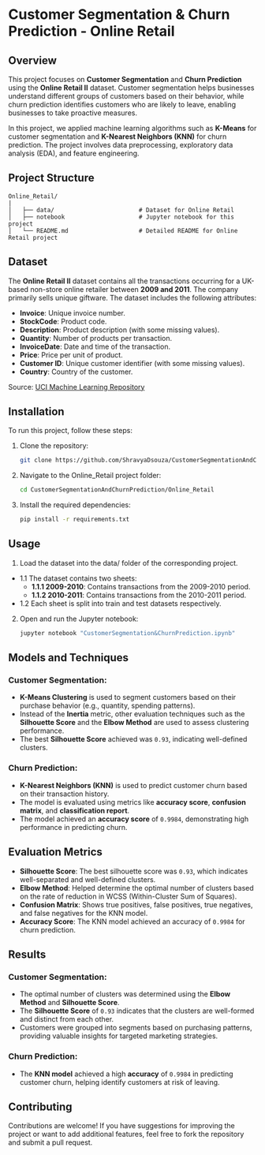 # Customer Segmentation & Churn Prediction - Online Retail

## Overview
This project focuses on **Customer Segmentation** and **Churn Prediction** using the **Online Retail II** dataset. Customer segmentation helps businesses understand different groups of customers based on their behavior, while churn prediction identifies customers who are likely to leave, enabling businesses to take proactive measures.

In this project, we applied machine learning algorithms such as **K-Means** for customer segmentation and **K-Nearest Neighbors (KNN)** for churn prediction. The project involves data preprocessing, exploratory data analysis (EDA), and feature engineering.

## Project Structure
```
Online_Retail/
|                  
│   ├── data/                        # Dataset for Online Retail
│   ├── notebook                     # Jupyter notebook for this project
│   └── README.md                    # Detailed README for Online Retail project
```

## Dataset
The **Online Retail II** dataset contains all the transactions occurring for a UK-based non-store online retailer between **2009 and 2011**. The company primarily sells unique giftware. The dataset includes the following attributes:

- **Invoice**: Unique invoice number.
- **StockCode**: Product code.
- **Description**: Product description (with some missing values).
- **Quantity**: Number of products per transaction.
- **InvoiceDate**: Date and time of the transaction.
- **Price**: Price per unit of product.
- **Customer ID**: Unique customer identifier (with some missing values).
- **Country**: Country of the customer.

Source: [UCI Machine Learning Repository](https://archive.ics.uci.edu/ml/datasets/Online+Retail+II)

## Installation
To run this project, follow these steps:

1. Clone the repository:
   ```bash
   git clone https://github.com/ShravyaDsouza/CustomerSegmentationAndChurnPrediction.git

2. Navigate to the Online_Retail project folder:
   
   ```bash
   cd CustomerSegmentationAndChurnPrediction/Online_Retail

3. Install the required dependencies:

   ```bash
   pip install -r requirements.txt

## Usage
1. Load the dataset into the data/ folder of the corresponding project.
- 1.1 The dataset contains two sheets:
   * **1.1.1 2009-2010**: Contains transactions from the 2009-2010 period.
   * **1.1.2 2010-2011**: Contains transactions from the 2010-2011 period.   
- 1.2 Each sheet is split into train and test datasets respectively.
   
2. Open and run the Jupyter notebook:
   ```bash
   jupyter notebook "CustomerSegmentation&ChurnPrediction.ipynb"

## Models and Techniques

### Customer Segmentation:

- **K-Means Clustering** is used to segment customers based on their purchase behavior (e.g., quantity, spending patterns).
- Instead of the **Inertia** metric, other evaluation techniques such as the **Silhouette Score** and the **Elbow Method** are used to assess clustering performance.
- The best **Silhouette Score** achieved was `0.93`, indicating well-defined clusters.

### Churn Prediction:

- **K-Nearest Neighbors (KNN)** is used to predict customer churn based on their transaction history.
- The model is evaluated using metrics like **accuracy score**, **confusion matrix**, and **classification report**.
- The model achieved an **accuracy score** of `0.9984`, demonstrating high performance in predicting churn.

## Evaluation Metrics

- **Silhouette Score**: The best silhouette score was `0.93`, which indicates well-separated and well-defined clusters.
- **Elbow Method**: Helped determine the optimal number of clusters based on the rate of reduction in WCSS (Within-Cluster Sum of Squares).
- **Confusion Matrix**: Shows true positives, false positives, true negatives, and false negatives for the KNN model.
- **Accuracy Score**: The KNN model achieved an accuracy of `0.9984` for churn prediction.

## Results

### Customer Segmentation:

- The optimal number of clusters was determined using the **Elbow Method** and **Silhouette Score**.
- The **Silhouette Score** of `0.93` indicates that the clusters are well-formed and distinct from each other.
- Customers were grouped into segments based on purchasing patterns, providing valuable insights for targeted marketing strategies.

### Churn Prediction:

- The **KNN model** achieved a high **accuracy** of `0.9984` in predicting customer churn, helping identify customers at risk of leaving.

## Contributing

Contributions are welcome! If you have suggestions for improving the project or want to add additional features, feel free to fork the repository and submit a pull request.

